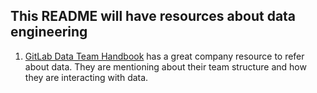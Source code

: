 ## This README will have resources about data engineering

1. [GitLab Data Team Handbook](https://about.gitlab.com/handbook/business-ops/data-team/) has a great company resource to refer about data.
They are mentioning about their team structure and how they are interacting with data. 